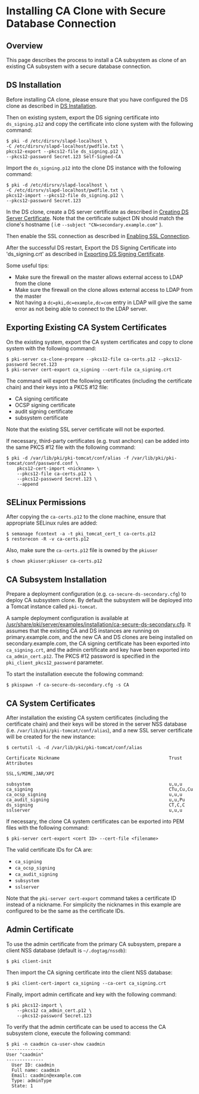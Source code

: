 Installing CA Clone with Secure Database Connection
===================================================

Overview
--------

This page describes the process to install a CA subsystem as clone of an existing CA subsystem with a secure database connection.

DS Installation
---------------

Before installing CA clone, please ensure that you have configured the DS clone as described in [DS Installation](https://github.com/dogtagpki/pki/wiki/DS-Installation).

Then on existing system, export the DS signing certificate into `ds_signing.p12` and copy the certificate into clone system with the following command:

```
$ pki -d /etc/dirsrv/slapd-localhost \
-C /etc/dirsrv/slapd-localhost/pwdfile.txt \
pkcs12-export --pkcs12-file ds_signing.p12 \
--pkcs12-password Secret.123 Self-Signed-CA
```
Import the `ds_signing.p12` into the clone DS instance with the following command:

```
$ pki -d /etc/dirsrv/slapd-localhost \
-C /etc/dirsrv/slapd-localhost/pwdfile.txt \
pkcs12-import --pkcs12-file ds_signing.p12 \
--pkcs12-password Secret.123
```
In the DS clone, create a DS server certificate as described in [Creating DS Server Certificate](https://github.com/dogtagpki/pki/wiki/Enabling-SSL-Connection-in-DS#creating-ds-server-certificate).
Note that the certificate subject DN should match the clone's hostname ( i.e `--subject "CN=secondary.example.com"` ).

Then enable the SSL connection as described in [Enabling SSL Connection](https://github.com/dogtagpki/pki/wiki/Enabling-SSL-Connection-in-DS#enabling-ssl-connection).

After the successful DS restart, Export the DS Signing Certificate into 'ds_signing.crt' as described in [Exporting DS Signing Certificate](https://github.com/dogtagpki/pki/wiki/Exporting-DS-Certificates#exporting-ds-signing-certificate).

Some useful tips:

 - Make sure the firewall on the master allows external access to LDAP from the clone
 - Make sure the firewall on the clone allows external access to LDAP from the master
 - Not having a `dc=pki,dc=example,dc=com` entry in LDAP will give the same error as
       not being able to connect to the LDAP server.


Exporting Existing CA System Certificates
-----------------------------------------

On the existing system, export the CA system certificates and copy to clone system with the following command:

```
$ pki-server ca-clone-prepare --pkcs12-file ca-certs.p12 --pkcs12-password Secret.123
$ pki-server cert-export ca_signing --cert-file ca_signing.crt
```

The command will export the following certificates (including the certificate chain) and their keys into a PKCS #12 file:

* CA signing certificate
* OCSP signing certificate
* audit signing certificate
* subsystem certificate

Note that the existing SSL server certificate will not be exported.

If necessary, third-party certificates (e.g. trust anchors) can be added into the same PKCS #12 file with the following command:

```
$ pki -d /var/lib/pki/pki-tomcat/conf/alias -f /var/lib/pki/pki-tomcat/conf/password.conf \
    pkcs12-cert-import <nickname> \
    --pkcs12-file ca-certs.p12 \
    --pkcs12-password Secret.123 \
    --append
```

SELinux Permissions
-------------------

After copying the `ca-certs.p12` to the clone machine, ensure that appropriate SELinux rules are added:

````
$ semanage fcontext -a -t pki_tomcat_cert_t ca-certs.p12
$ restorecon -R -v ca-certs.p12
````

Also, make sure the `ca-certs.p12` file is owned by the `pkiuser`

````
$ chown pkiuser:pkiuser ca-certs.p12
````

CA Subsystem Installation
-------------------------

Prepare a deployment configuration (e.g. `ca-secure-ds-secondary.cfg`) to deploy CA subsystem clone.
By default the subsystem will be deployed into a Tomcat instance called `pki-tomcat`.

A sample deployment configuration is available at [/usr/share/pki/server/examples/installation/ca-secure-ds-secondary.cfg](../../../base/server/examples/installation/ca-secure-ds-secondary.cfg).
It assumes that the existing CA and DS instances are running on primary.example.com, and the new CA and DS clones are being installed on secondary.example.com,
the CA signing certificate has been exported into `ca_signing.crt`,
and the admin certificate and key have been exported into `ca_admin_cert.p12`.
The PKCS #12 password is specified in the `pki_client_pkcs12_password` parameter.

To start the installation execute the following command:

```
$ pkispawn -f ca-secure-ds-secondary.cfg -s CA
```

CA System Certificates
----------------------

After installation the existing CA system certificates (including the certificate chain)
and their keys will be stored in the server NSS database (i.e. `/var/lib/pki/pki-tomcat/conf/alias`),
and a new SSL server certificate will be created for the new instance:

```
$ certutil -L -d /var/lib/pki/pki-tomcat/conf/alias

Certificate Nickname                                         Trust Attributes
                                                             SSL,S/MIME,JAR/XPI

subsystem                                                    u,u,u
ca_signing                                                   CTu,Cu,Cu
ca_ocsp_signing                                              u,u,u
ca_audit_signing                                             u,u,Pu
ds_signing                                                   CT,C,C
sslserver                                                    u,u,u
```

If necessary, the clone CA system certificates can be exported into PEM files with the following command:

```
$ pki-server cert-export <cert ID> --cert-file <filename>
```

The valid certificate IDs for CA are:
* `ca_signing`
* `ca_ocsp_signing`
* `ca_audit_signing`
* `subsystem`
* `sslserver`

Note that the `pki-server cert-export` command takes a certificate ID instead of a nickname.
For simplicity the nicknames in this example are configured to be the same as the certificate IDs.

Admin Certificate
-----------------

To use the admin certificate from the primary CA subsystem, prepare a client NSS database (default is `~/.dogtag/nssdb`):

```
$ pki client-init
```

Then import the CA signing certificate into the client NSS database:

```
$ pki client-cert-import ca_signing --ca-cert ca_signing.crt
```

Finally, import admin certificate and key with the following command:

```
$ pki pkcs12-import \
    --pkcs12 ca_admin_cert.p12 \
    --pkcs12-password Secret.123
```

To verify that the admin certificate can be used to access the CA subsystem clone, execute the following command:

```
$ pki -n caadmin ca-user-show caadmin
--------------
User "caadmin"
--------------
  User ID: caadmin
  Full name: caadmin
  Email: caadmin@example.com
  Type: adminType
  State: 1
```

